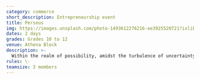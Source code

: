 ```yaml
---
category: commerce
short_description: Entrepreneurship event
title: Perseus
img: https://images.unsplash.com/photo-1493612276216-ee3925520721?ixlib=rb-4.0.3&ixid=M3wxMjA3fDB8MHxzZWFyY2h8M3x8bWFya2V0aW5nfGVufDB8fDB8fHww&auto=format&fit=crop&w=900&q=60
dates: 2 days
grades: Grades 10 to 12
venue: Athena Block
description: >-
  Within the realm of possibility, amidst the turbulence of uncertainty, lies the sweet spot where audacity meets action. Embrace the extraordinary, for it is within your grasp. Break free from the shackles of the ordinary and challenge the status quo. Surround yourself with fearless entrepreneurs and visionary thinkers, who will test your limits. The stage is set, the gauntlet is thrown. Will you rise to the occasion and seize greatness?
rules: \-
teamsize: 3 members
---
```

